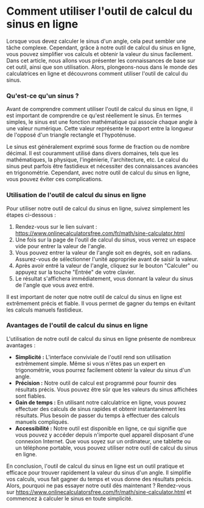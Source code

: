 Comment utiliser l'outil de calcul du sinus en ligne
====================================================

Lorsque vous devez calculer le sinus d'un angle, cela peut sembler une tâche complexe. Cependant, grâce à notre outil de calcul du sinus en ligne, vous pouvez simplifier vos calculs et obtenir la valeur du sinus facilement. Dans cet article, nous allons vous présenter les connaissances de base sur cet outil, ainsi que son utilisation. Alors, plongeons-nous dans le monde des calculatrices en ligne et découvrons comment utiliser l'outil de calcul du sinus.

### Qu'est-ce qu'un sinus ?

Avant de comprendre comment utiliser l'outil de calcul du sinus en ligne, il est important de comprendre ce qu'est réellement le sinus. En termes simples, le sinus est une fonction mathématique qui associe chaque angle à une valeur numérique. Cette valeur représente le rapport entre la longueur de l'opposé d'un triangle rectangle et l'hypoténuse.

Le sinus est généralement exprimé sous forme de fraction ou de nombre décimal. Il est couramment utilisé dans divers domaines, tels que les mathématiques, la physique, l'ingénierie, l'architecture, etc. Le calcul du sinus peut parfois être fastidieux et nécessiter des connaissances avancées en trigonométrie. Cependant, avec notre outil de calcul du sinus en ligne, vous pouvez éviter ces complications.

### Utilisation de l'outil de calcul du sinus en ligne

Pour utiliser notre outil de calcul du sinus en ligne, suivez simplement les étapes ci-dessous :

1. Rendez-vous sur le lien suivant : <https://www.onlinecalculatorsfree.com/fr/math/sine-calculator.html>
2. Une fois sur la page de l'outil de calcul du sinus, vous verrez un espace vide pour entrer la valeur de l'angle.
3. Vous pouvez entrer la valeur de l'angle soit en degrés, soit en radians. Assurez-vous de sélectionner l'unité appropriée avant de saisir la valeur.
4. Après avoir entré la valeur de l'angle, cliquez sur le bouton "Calculer" ou appuyez sur la touche "Entrée" de votre clavier.
5. Le résultat s'affichera immédiatement, vous donnant la valeur du sinus de l'angle que vous avez entré.

Il est important de noter que notre outil de calcul du sinus en ligne est extrêmement précis et fiable. Il vous permet de gagner du temps en évitant les calculs manuels fastidieux.

### Avantages de l'outil de calcul du sinus en ligne

L'utilisation de notre outil de calcul du sinus en ligne présente de nombreux avantages :

- **Simplicité :** L'interface conviviale de l'outil rend son utilisation extrêmement simple. Même si vous n'êtes pas un expert en trigonométrie, vous pourrez facilement obtenir la valeur du sinus d'un angle.
- **Précision :** Notre outil de calcul est programmé pour fournir des résultats précis. Vous pouvez être sûr que les valeurs du sinus affichées sont fiables.
- **Gain de temps :** En utilisant notre calculatrice en ligne, vous pouvez effectuer des calculs de sinus rapides et obtenir instantanément les résultats. Plus besoin de passer du temps à effectuer des calculs manuels compliqués.
- **Accessibilité :** Notre outil est disponible en ligne, ce qui signifie que vous pouvez y accéder depuis n'importe quel appareil disposant d'une connexion Internet. Que vous soyez sur un ordinateur, une tablette ou un téléphone portable, vous pouvez utiliser notre outil de calcul du sinus en ligne.

En conclusion, l'outil de calcul du sinus en ligne est un outil pratique et efficace pour trouver rapidement la valeur du sinus d'un angle. Il simplifie vos calculs, vous fait gagner du temps et vous donne des résultats précis. Alors, pourquoi ne pas essayer notre outil dès maintenant ? Rendez-vous sur <https://www.onlinecalculatorsfree.com/fr/math/sine-calculator.html> et commencez à calculer le sinus en toute simplicité.